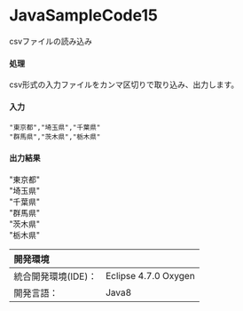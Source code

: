 # JavaSampleCode15
csvファイルの読み込み

#### 処理
csv形式の入力ファイルをカンマ区切りで取り込み、出力します。

#### 入力
```sample.csv
"東京都","埼玉県","千葉県"  
"群馬県","茨木県","栃木県"  
```

#### 出力結果  
"東京都"  
"埼玉県"  
"千葉県"  
"群馬県"  
"茨木県"  
"栃木県"  
  
| 開発環境 |  |
|:-|:-|
| 統合開発環境(IDE)： | Eclipse 4.7.0 Oxygen |
| 開発言語： | Java8 |
